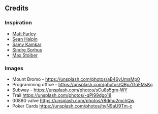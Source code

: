 

## Credits

### Inspiration

- [Matt Farley](http://mattfarley.ca/)
- [Sean Halpin](http://seanhalpin.io/)
- [Samy Kamkar](https://samy.pl/)
- [Sindre Sorhus](https://sindresorhus.com/)
- [Max Stoiber](https://mxstbr.com/)

### Images

- Mount Bromo - https://unsplash.com/photos/aB46yUmsMp0
- Programming office - https://unsplash.com/photos/QBpZGqEMsKg
- Subway - https://unsplash.com/photos/sCu8s5gm-WY
- Trail https://unsplash.com/photos/-qPI99dgo18
- 00880 valve https://unsplash.com/photos/r8dmu2mchQw
- Poker Cards https://unsplash.com/photos/hyN9aU9Tm-c
